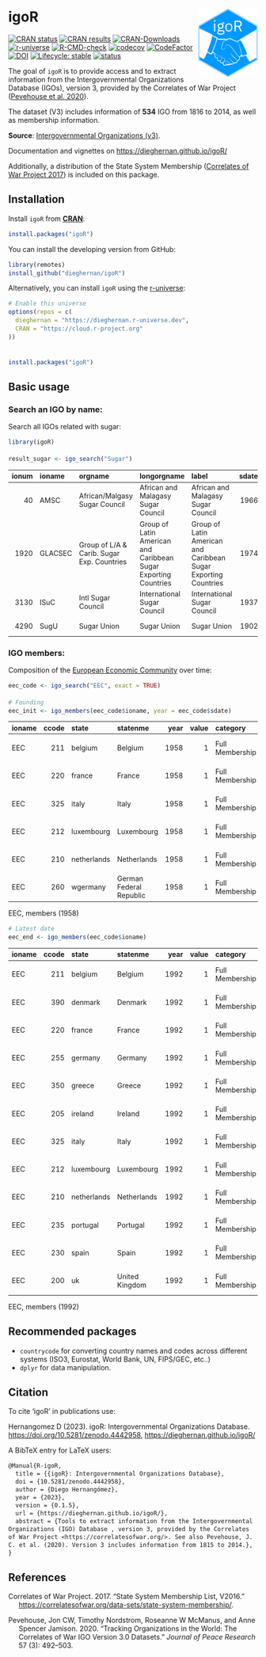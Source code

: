 
<!-- README.md is generated from README.Rmd. Please edit that file -->

# igoR <a href='https://dieghernan.github.io/igoR/'><img src="man/figures/logo.png" align="right" height="139"/></a>

<!-- badges: start -->

[![CRAN
status](https://www.r-pkg.org/badges/version/igoR)](https://CRAN.R-project.org/package=igoR)
[![CRAN
results](https://badges.cranchecks.info/worst/igoR.svg)](https://cran.r-project.org/web/checks/check_results_igoR.html)
[![CRAN-Downloads](https://cranlogs.r-pkg.org/badges/grand-total/igoR)](https://cran.r-project.org/package=igoR)
[![r-universe](https://dieghernan.r-universe.dev/badges/igoR)](https://dieghernan.r-universe.dev/)
[![R-CMD-check](https://github.com/dieghernan/igoR/actions/workflows/check-full.yaml/badge.svg)](https://github.com/dieghernan/igoR/actions/workflows/check-full.yaml)
[![codecov](https://codecov.io/gh/dieghernan/igoR/branch/main/graph/badge.svg?token=UH3VLTTTRE)](https://app.codecov.io/gh/dieghernan/igoR)
[![CodeFactor](https://www.codefactor.io/repository/github/dieghernan/igor/badge)](https://www.codefactor.io/repository/github/dieghernan/igor)
[![DOI](https://img.shields.io/badge/DOI-10.5281/zenodo.4442958-blue)](https://doi.org/10.5281/zenodo.4442958)
[![Lifecycle:
stable](https://img.shields.io/badge/lifecycle-stable-brightgreen.svg)](https://lifecycle.r-lib.org/articles/stages.html#stable)
[![status](https://tinyverse.netlify.com/badge/igoR)](https://CRAN.R-project.org/package=igoR)

<!-- badges: end -->

The goal of `igoR` is to provide access and to extract information from
the Intergovernmental Organizations Database (IGOs), version 3, provided
by the Correlates of War Project ([Pevehouse et al.
2020](#ref-pevehouse2020)).

The dataset (V3) includes information of **534** IGO from 1816 to 2014,
as well as membership information.

**Source**: [Intergovernmental Organizations
(v3)](https://correlatesofwar.org/data-sets/IGOs/).

Documentation and vignettes on <https://dieghernan.github.io/igoR/>

Additionally, a distribution of the State System Membership ([Correlates
of War Project 2017](#ref-correlatesofwarproject2017)) is included on
this package.

## Installation

Install `igoR` from [**CRAN**](https://CRAN.R-project.org/package=igoR):

``` r
install.packages("igoR")
```

You can install the developing version from GitHub:

``` r
library(remotes)
install_github("dieghernan/igoR")
```

Alternatively, you can install `igoR` using the
[r-universe](https://dieghernan.r-universe.dev/igoR):

``` r
# Enable this universe
options(repos = c(
  dieghernan = "https://dieghernan.r-universe.dev",
  CRAN = "https://cloud.r-project.org"
))


install.packages("igoR")
```

## Basic usage

### Search an IGO by name:

Search all IGOs related with sugar:

``` r
library(igoR)

result_sugar <- igo_search("Sugar")
```

| ionum | ioname  | orgname                                    | longorgname                                                     | label                                                           | sdate | deaddate | dead | integrated | replaced | igocode | version | accuracyofpre1965membershipdates                      | sourcesandnotes | imputed | political | social | economic |
|------:|:--------|:-------------------------------------------|:----------------------------------------------------------------|:----------------------------------------------------------------|------:|---------:|-----:|-----------:|---------:|--------:|--------:|:------------------------------------------------------|:----------------|--------:|----------:|-------:|---------:|
|    40 | AMSC    | African/Malgasy Sugar Council              | African and Malagasy Sugar Council                              | African and Malagasy Sugar Council                              |  1966 |     1977 |    1 |          0 |        0 |      NA |     2.1 | Not applicable - created 1965 or later                |                 |       0 |         0 |      0 |        1 |
|  1920 | GLACSEC | Group of L/A & Carib. Sugar Exp. Countries | Group of Latin American and Caribbean Sugar Exporting Countries | Group of Latin American and Caribbean Sugar Exporting Countries |  1974 |     2001 |    1 |          0 |        0 |      NA |     2.3 | Not applicable - created 1965 or later                |                 |       0 |         1 |      0 |        0 |
|  3130 | ISuC    | Intl Sugar Council                         | International Sugar Council                                     | International Sugar Council                                     |  1937 |     1967 |    1 |          0 |        0 |      91 |     3.0 | Within 5 years                                        |                 |       0 |         0 |      1 |        0 |
|  4290 | SugU    | Sugar Union                                | Sugar Union                                                     | Sugar Union                                                     |  1902 |     1913 |    1 |          0 |        0 |      29 |     3.0 | Completely accurate, except a few minor uncertainties |                 |       0 |         0 |      0 |        1 |

### IGO members:

Composition of the [European Economic
Community](https://en.wikipedia.org/wiki/European_Economic_Community)
over time:

``` r
eec_code <- igo_search("EEC", exact = TRUE)

# Founding
eec_init <- igo_members(eec_code$ioname, year = eec_code$sdate)
```

| ioname | ccode | state       | statenme                | year | value | category        | orgname                     |
|:-------|------:|:------------|:------------------------|-----:|------:|:----------------|:----------------------------|
| EEC    |   211 | belgium     | Belgium                 | 1958 |     1 | Full Membership | European Economic Community |
| EEC    |   220 | france      | France                  | 1958 |     1 | Full Membership | European Economic Community |
| EEC    |   325 | italy       | Italy                   | 1958 |     1 | Full Membership | European Economic Community |
| EEC    |   212 | luxembourg  | Luxembourg              | 1958 |     1 | Full Membership | European Economic Community |
| EEC    |   210 | netherlands | Netherlands             | 1958 |     1 | Full Membership | European Economic Community |
| EEC    |   260 | wgermany    | German Federal Republic | 1958 |     1 | Full Membership | European Economic Community |

EEC, members (1958)

``` r
# Latest date
eec_end <- igo_members(eec_code$ioname)
```

| ioname | ccode | state       | statenme       | year | value | category        | orgname                     |
|:-------|------:|:------------|:---------------|-----:|------:|:----------------|:----------------------------|
| EEC    |   211 | belgium     | Belgium        | 1992 |     1 | Full Membership | European Economic Community |
| EEC    |   390 | denmark     | Denmark        | 1992 |     1 | Full Membership | European Economic Community |
| EEC    |   220 | france      | France         | 1992 |     1 | Full Membership | European Economic Community |
| EEC    |   255 | germany     | Germany        | 1992 |     1 | Full Membership | European Economic Community |
| EEC    |   350 | greece      | Greece         | 1992 |     1 | Full Membership | European Economic Community |
| EEC    |   205 | ireland     | Ireland        | 1992 |     1 | Full Membership | European Economic Community |
| EEC    |   325 | italy       | Italy          | 1992 |     1 | Full Membership | European Economic Community |
| EEC    |   212 | luxembourg  | Luxembourg     | 1992 |     1 | Full Membership | European Economic Community |
| EEC    |   210 | netherlands | Netherlands    | 1992 |     1 | Full Membership | European Economic Community |
| EEC    |   235 | portugal    | Portugal       | 1992 |     1 | Full Membership | European Economic Community |
| EEC    |   230 | spain       | Spain          | 1992 |     1 | Full Membership | European Economic Community |
| EEC    |   200 | uk          | United Kingdom | 1992 |     1 | Full Membership | European Economic Community |

EEC, members (1992)

## Recommended packages

- `countrycode` for converting country names and codes across different
  systems (ISO3, Eurostat, World Bank, UN, FIPS/GEC, etc..)
- `dplyr` for data manipulation.

## Citation

To cite ‘igoR’ in publications use:

Hernangomez D (2023). igoR: Intergovernmental Organizations Database.
<https://doi.org/10.5281/zenodo.4442958>,
<https://dieghernan.github.io/igoR/>

A BibTeX entry for LaTeX users:

    @Manual{R-igoR,
      title = {{igoR}: Intergovernmental Organizations Database},
      doi = {10.5281/zenodo.4442958},
      author = {Diego Hernangómez},
      year = {2023},
      version = {0.1.5},
      url = {https://dieghernan.github.io/igoR/},
      abstract = {Tools to extract information from the Intergovernmental Organizations (IGO) Database , version 3, provided by the Correlates of War Project <https://correlatesofwar.org/>. See also Pevehouse, J. C. et al. (2020). Version 3 includes information from 1815 to 2014.},
    }

## References

<div id="refs" class="references csl-bib-body hanging-indent">

<div id="ref-correlatesofwarproject2017" class="csl-entry">

Correlates of War Project. 2017. “State System Membership List, V2016.”
<https://correlatesofwar.org/data-sets/state-system-membership/>.

</div>

<div id="ref-pevehouse2020" class="csl-entry">

Pevehouse, Jon CW, Timothy Nordstrom, Roseanne W McManus, and Anne
Spencer Jamison. 2020. “Tracking Organizations in the World: The
Correlates of War IGO Version 3.0 Datasets.” *Journal of Peace Research*
57 (3): 492–503.

</div>

</div>
